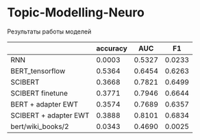 # Topic-Modelling-Neuro

Результаты работы моделей

|  | accuracy | AUC | F1 |
| --- | --- | --- | --- |
| RNN | 0.0003 | 0.5327 | 0.0233 |
| BERT_tensorflow | 0.5364 | 0.6454 | 0.6263 |
| SCIBERT | 0.3668 | 0.7821 | 0.6499 |
| SCIBERT finetune | 0.3771 | 0.7946 | 0.6644 |
| BERT + adapter EWT  | 0.3574 | 0.7689 | 0.6357 |
| SCIBERT + adapter EWT | 0.3888 | 0.8101 | 0.6834 |
| bert/wiki_books/2 | 0.0343 | 0.4690 | 0.0025 |
